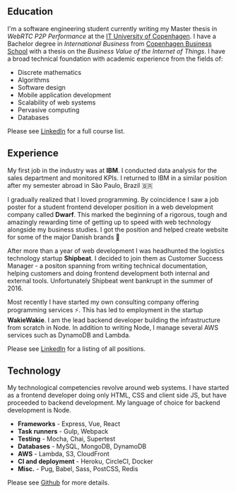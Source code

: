 ## Education
I'm a software engineering student currently writing my Master thesis in *WebRTC P2P Performance* at the [IT University of Copenhagen](http://itu.dk). I have a Bachelor degree in *International Business* from [Copenhagen Business School](http://cbs.dk) with a thesis on the *Business Value of the Internet of Things*. I have a broad technical foundation with academic experience from the fields of:

- Discrete mathematics 
- Algorithms 
- Software design 
- Mobile application development
- Scalability of web systems
- Pervasive computing
- Databases 

Please see [LinkedIn](https://www.linkedin.com/in/theodor-c-listov-lindekaer-3289833b) for a full course list.

## Experience
My first job in the industry was at **IBM**. I conducted data analysis for the sales department and monitored KPIs. I returned to IBM in a similar position after my semester abroad in São Paulo, Brazil 🇧🇷

I gradually realized that I loved programming. By coincidence I saw a job poster for a student frontend developer position in a web development company called **Dwarf**. This marked the beginning of a rigorous, tough and amazingly rewarding time of getting up to speed with web technology alongside my business studies. I got the position and helped create website for some of the major Danish brands 🚀

After more than a year of web development I was headhunted the logistics technology startup **Shipbeat**. I decided to join them as Customer Success Manager - a positon spanning from writing technical documentation, helping customers and doing frontend development both internal and external tools. Unfortunately Shipbeat went bankrupt in the summer of 2016.

Most recently I have started my own consulting company offering programming services ⚡️. This has led to employment in the startup **WakieWakie**. I am the lead backend developer building the infrastructure from scratch in Node. In addition to writing Node, I manage several AWS services such as DynamoDB and Lambda.

Please see [LinkedIn](https://www.linkedin.com/in/theodor-c-listov-lindekaer-3289833b) for a listing of all positions.

## Technology
My technological competencies revolve around web systems. I have started as a frontend developer doing only HTML, CSS and client side JS, but have proceeded to backend development. My language of choice for backend development is Node.

- **Frameworks** - Express, Vue, React
- **Task runners** - Gulp, Webpack
- **Testing** - Mocha, Chai, Supertest
- **Databases** - MySQL, MongoDB, DynamoDB
- **AWS** - Lambda, S3, CloudFront
- **CI and deployment** - Heroku, CircleCI, Docker
- **Misc.** - Pug, Babel, Sass, PostCSS, Redis 

Please see [Github](https://github.com/lindekaer) for more details.
